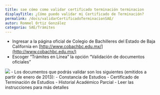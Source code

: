 ```yaml
---
title: sae cómo como validar certificado terminación terminacion
displayTitle: ¿Cómo puedo validar mi Certificado de Terminación?
permalink: /docs/validarCertificadoTerminacionSAE/
autor: Rommel Ortiz González
categoria: SAE/Trámites
---
```


- Ingresar a la página oficial de Colegio de Bachilleres del Estado de Baja California en [http://www.cobachbc.edu.mx/](http://www.cobachbc.edu.mx/)
- Escoger “Trámites en Línea”  la opción “Validación de documentos oficiales”
<img src="/assets/img/docs/sae/validarCertificadoTerminacionSAE-01.jpg">
- Los documentos que podrás validar son los siguientes (emitidos a partir de enero de 2013):
    - Constancia de Estudios
    - Certificado de Terminación de Estudios
    - Historial Académico Parcial
- Leer las instrucciones para más detalles
